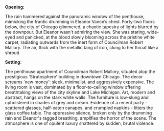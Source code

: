 **Opening:**

The rain hammered against the panoramic window of the penthouse, mimicking the frantic drumming in Eleanor Vance’s chest. Forty-two floors below, the city of Chicago glimmered, a chaotic tapestry of lights blurred by the downpour. But Eleanor wasn't admiring the view. She was staring, wide-eyed and panicked, at the blood slowly blooming across the pristine white carpet, radiating outwards from the inert form of Councilman Robert Mallory. The air, thick with the metallic tang of iron, clung to her throat like a shroud.

**Setting:**

The penthouse apartment of Councilman Robert Mallory, situated atop the prestigious 'Stratosphere' building in downtown Chicago. The decor screams 'new money': sleek, minimalist, and aggressively expensive. The living room is vast, dominated by a floor-to-ceiling window offering breathtaking views of the city skyline and Lake Michigan. Art, modern and abstract, hangs on the stark white walls. The furniture is low-slung and upholstered in shades of grey and cream. Evidence of a recent party - scattered glasses, half-eaten canapés, and crumpled napkins - litters the glass coffee table. The oppressive silence, broken only by the drumming rain and Eleanor's ragged breathing, amplifies the horror of the scene. The atmosphere is one of opulent luxury shattered by sudden, brutal violence.
